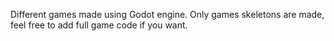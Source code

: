 Different games made using Godot engine.
Only games skeletons are made, feel free to add full game code if you want.
